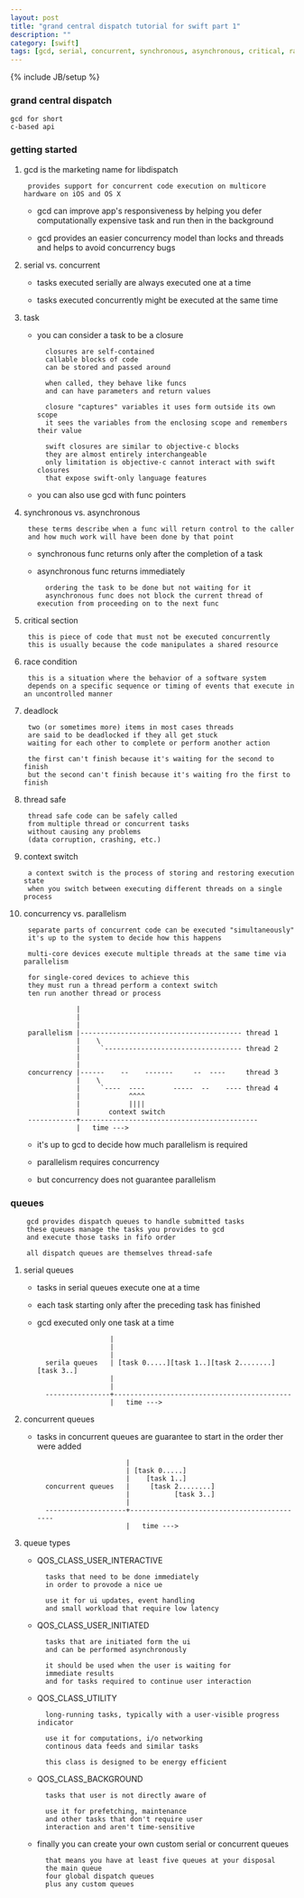 ```yaml
---
layout: post
title: "grand central dispatch tutorial for swift part 1"
description: ""
category: [swift]
tags: [gcd, serial, concurrent, synchronous, asynchronous, critical, race, deadlock, thread safe, parallelism, queue]
---
```

{% include JB/setup %}

### grand central dispatch

    gcd for short
    c-based api

### getting started

1. gcd is the marketing name for libdispatch

        provides support for concurrent code execution on multicore hardware on iOS and OS X

    * gcd can improve app's responsiveness by helping you defer computationally expensive task and run then in the background

    * gcd provides an easier concurrency model than locks and threads and helps to avoid concurrency bugs

1. serial vs. concurrent

    * tasks executed serially are always executed one at a time

    * tasks executed concurrently might be executed at the same time

1. task

    * you can consider a task to be a closure

            closures are self-contained
            callable blocks of code
            can be stored and passed around

            when called, they behave like funcs
            and can have parameters and return values

            closure "captures" variables it uses form outside its own scope
            it sees the variables from the enclosing scope and remembers their value

            swift closures are similar to objective-c blocks
            they are almost entirely interchangeable
            only limitation is objective-c cannot interact with swift closures
            that expose swift-only language features

    * you can also use gcd with func pointers

1. synchronous vs. asynchronous

        these terms describe when a func will return control to the caller
        and how much work will have been done by that point

    * synchronous func returns only after the completion of a task

    * asynchronous func returns immediately

            ordering the task to be done but not waiting for it
            asynchronous func does not block the current thread of execution from proceeding on to the next func

1. critical section

        this is piece of code that must not be executed concurrently
        this is usually because the code manipulates a shared resource

1. race condition

        this is a situation where the behavior of a software system
        depends on a specific sequence or timing of events that execute in an uncontrolled manner

1. deadlock

        two (or sometimes more) items in most cases threads
        are said to be deadlocked if they all get stuck
        waiting for each other to complete or perform another action

        the first can't finish because it's waiting for the second to finish
        but the second can't finish because it's waiting fro the first to finish

1. thread safe

        thread safe code can be safely called
        from multiple thread or concurrent tasks
        without causing any problems
        (data corruption, crashing, etc.)

1. context switch

        a context switch is the process of storing and restoring execution state
        when you switch between executing different threads on a single process

1. concurrency vs. parallelism

        separate parts of concurrent code can be executed "simultaneously"
        it's up to the system to decide how this happens

        multi-core devices execute multiple threads at the same time via parallelism

        for single-cored devices to achieve this
        they must run a thread perform a context switch
        ten run another thread or process

                    |
                    |
                    |
        parallelism |---------------------------------------- thread 1
                    |    \
                    |     `---------------------------------- thread 2
                    |
                    |
        concurrency |------    --    -------     --  ----     thread 3
                    |    \
                    |     `----  ----       -----  --    ---- thread 4
                    |            ^^^^
                    |            ||||
                    |       context switch
        ------------+--------------------------------------------
                    |   time --->

    * it's up to gcd to decide how much parallelism is required

    * parallelism requires concurrency

    * but concurrency does not guarantee parallelism

### queues

        gcd provides dispatch queues to handle submitted tasks
        these queues manage the tasks you provides to gcd
        and execute those tasks in fifo order

        all dispatch queues are themselves thread-safe

1. serial queues

    * tasks in serial queues execute one at a time

    * each task starting only after the preceding task has finished

    * gcd executed only one task at a time

                            |
                            |
                            |
            serila queues   | [task 0.....][task 1..][task 2........][task 3..]
                            |
                            |
            ----------------+--------------------------------------------
                            |   time --->

1. concurrent queues

    * tasks in concurrent queues are guarantee to start in the order ther were added

                                |
                                | [task 0.....]
                                |    [task 1..]
            concurrent queues   |     [task 2........]
                                |           [task 3..]
                                |
            --------------------+--------------------------------------------
                                |   time --->

1. queue types

    * QOS_CLASS_USER_INTERACTIVE

            tasks that need to be done immediately
            in order to provode a nice ue

            use it for ui updates, event handling
            and small workload that require low latency

    * QOS_CLASS_USER_INITIATED

            tasks that are initiated form the ui
            and can be performed asynchronously

            it should be used when the user is waiting for
            immediate results
            and for tasks required to continue user interaction

    * QOS_CLASS_UTILITY

            long-running tasks, typically with a user-visible progress indicator

            use it for computations, i/o networking
            continous data feeds and similar tasks

            this class is designed to be energy efficient

    * QOS_CLASS_BACKGROUND

            tasks that user is not directly aware of

            use it for prefetching, maintenance
            and other tasks that don't require user
            interaction and aren't time-sensitive

    * finally you can create your own custom serial or concurrent queues

            that means you have at least five queues at your disposal
            the main queue
            four global dispatch queues
            plus any custom queues